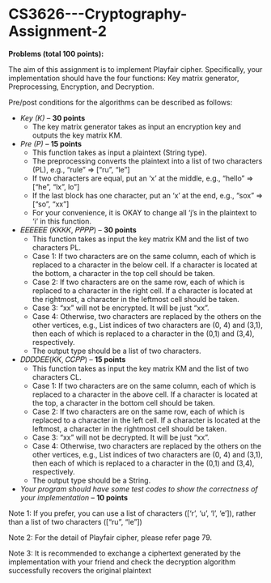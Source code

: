 # CS3626---Cryptography-Assignment-2
**Problems (total 100 points):**

The aim of this assignment is to implement Playfair cipher. Specifically, your implementation
should have the four functions: Key matrix generator, Preprocessing, Encryption, and
Decryption.

Pre/post conditions for the algorithms can be described as follows:

- _Key (K)_ – **30 points**
    - The key matrix generator takes as input an encryption key and outputs the key matrix KM.
- _Pre (P)_ – **15 points**
    - This function takes as input a plaintext (String type).
    - The preprocessing converts the plaintext into a list of two characters (PL), e.g., “rule” => [“ru”, “le”]
    - If two characters are equal, put an ‘x’ at the middle, e.g., “hello” => [“he”, “lx”, lo”]
    - If the last block has one character, put an ‘x’ at the end, e.g., “sox” => [“so”, “xx”]
    - For your convenience, it is OKAY to change all ‘j’s in the plaintext to ‘i’ in this function.
- 𝐸𝐸𝐸𝐸𝐸𝐸 (𝐾𝐾𝐾𝐾, 𝑃𝑃𝑃𝑃) – **30 points**
    - This function takes as input the key matrix KM and the list of two characters PL.
    - Case 1: If two characters are on the same column, each of which is replaced to a character in the below cell. If a character is located at the bottom, a character in the top cell should be taken.
    - Case 2: If two characters are on the same row, each of which is replaced to a character in the right cell. If a character is located at the rightmost, a character in the leftmost cell should be taken.
    - Case 3: “xx” will not be encrypted. It will be just “xx”.
    - Case 4: Otherwise, two characters are replaced by the others on the other vertices, e.g., List indices of two characters are (0, 4) and (3,1), then each of which is replaced to a character in the (0,1) and (3,4), respectively.
    - The output type should be a list of two characters.
- 𝐷𝐷𝐷𝐷𝐸𝐸(𝐾𝐾, 𝐶𝐶𝑃𝑃) – **15 points**
  - This function takes as input the key matrix KM and the list of two characters CL.
  - Case 1: If two characters are on the same column, each of which is replaced to a character in the above cell. If a character is located at the top, a character in the bottom cell should be taken.
  - Case 2: If two characters are on the same row, each of which is replaced to a character in the left cell. If a character is located at the leftmost, a character in the rightmost cell should be taken.
  - Case 3: “xx” will not be decrypted. It will be just “xx”.
  - Case 4: Otherwise, two characters are replaced by the others on the other vertices, e.g., List indices of two characters are (0, 4) and (3,1), then each of which is replaced to a character in the (0,1) and (3,4), respectively.
  - The output type should be a String.
- _Your program should have some test codes to show the correctness of your implementation_ – **10 points**

Note 1: If you prefer, you can use a list of characters ([‘r’, ‘u’, ‘l’, ‘e’]), rather than a list of two characters ([“ru”, “le”])

Note 2: For the detail of Playfair cipher, please refer page 79.

Note 3: It is recommended to exchange a ciphertext generated by the implementation with your friend and check the decryption algorithm successfully recovers the original plaintext

